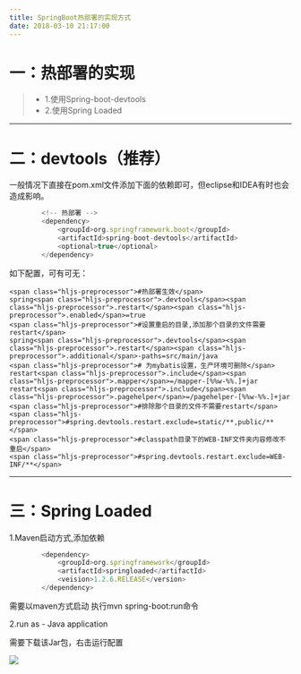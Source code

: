 ```yaml
---
title: SpringBoot热部署的实现方式
date: 2018-03-10 21:17:00
---
```

# 一：热部署的实现

>*  1.使用Spring-boot-devtools
>*  2.使用Spring Loaded

---

# 二：devtools（推荐）

一般情况下直接在pom.xml文件添加下面的依赖即可，但eclipse和IDEA有时也会造成影响。

```javascript
        <!-- 热部署 -->
        <dependency>
            <groupId>org.springframework.boot</groupId>
            <artifactId>spring-boot-devtools</artifactId>
            <optional>true</optional>
        </dependency>
```

如下配置，可有可无：

```
<span class="hljs-preprocessor">#热部署生效</span>
spring<span class="hljs-preprocessor">.devtools</span><span class="hljs-preprocessor">.restart</span><span class="hljs-preprocessor">.enabled</span>=true
<span class="hljs-preprocessor">#设置重启的目录,添加那个目录的文件需要restart</span>
spring<span class="hljs-preprocessor">.devtools</span><span class="hljs-preprocessor">.restart</span><span class="hljs-preprocessor">.additional</span>-paths=src/main/java
<span class="hljs-preprocessor"># 为mybatis设置，生产环境可删除</span>
restart<span class="hljs-preprocessor">.include</span><span class="hljs-preprocessor">.mapper</span>=/mapper-[%%w-%%.]+jar
restart<span class="hljs-preprocessor">.include</span><span class="hljs-preprocessor">.pagehelper</span>=/pagehelper-[%%w-%%.]+jar
<span class="hljs-preprocessor">#排除那个目录的文件不需要restart</span>
<span class="hljs-preprocessor">#spring.devtools.restart.exclude=static/**,public/**</span>
<span class="hljs-preprocessor">#classpath目录下的WEB-INF文件夹内容修改不重启</span>
<span class="hljs-preprocessor">#spring.devtools.restart.exclude=WEB-INF/**</span>
```

---

# 三：Spring Loaded

1.Maven启动方式,添加依赖

```javascript
        <dependency>
            <groupId>org.springframework</groupId>
            <artifactId>springloaded</artifactId>
            <veision>1.2.6.RELEASE</version>
        </dependency>
```

需要以maven方式启动 
执行mvn spring-boot:run命令

2.run as - Java application

需要下载该Jar包，右击运行配置

![](/Users/yueshutong/Downloads/md/2018/LOCAL/20180310SpringBoot热部署的实现方式/1136672-20190623134033406-240474200.png)